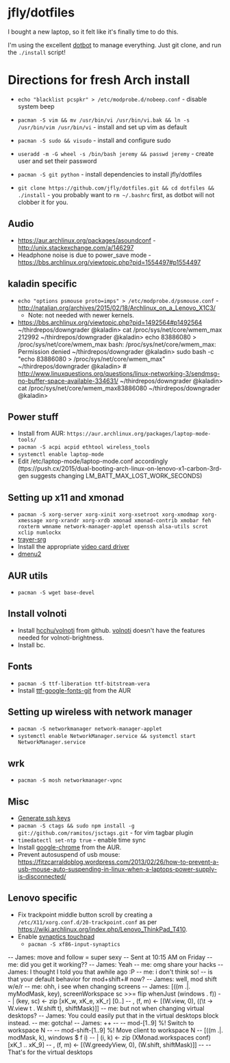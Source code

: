 jfly/dotfiles
=============

I bought a new laptop, so it felt like it's finally time to do this.

I'm using the excellent [dotbot](https://github.com/anishathalye/dotbot) to
manage everything. Just git clone, and run the `./install` script!

# Directions for fresh Arch install

- `echo "blacklist pcspkr" > /etc/modprobe.d/nobeep.conf` - disable system beep
- `pacman -S vim && mv /usr/bin/vi /usr/bin/vi.bak && ln -s /usr/bin/vim /usr/bin/vi` - install and set up vim as default

- `pacman -S sudo && visudo` - install and configure sudo
- `useradd -m -G wheel -s /bin/bash jeremy && passwd jeremy` - create user and set their password

- `pacman -S git python` - install dependencies to install jfly/dotfiles
- `git clone https://github.com/jfly/dotfiles.git && cd dotfiles && ./install` - you probably want to `rm ~/.bashrc` first, as dotbot will not clobber it for you.

## Audio
- https://aur.archlinux.org/packages/asoundconf - http://unix.stackexchange.com/a/146297
- Headphone noise is due to power_save mode - https://bbs.archlinux.org/viewtopic.php?pid=1554497#p1554497

## kaladin specific

- `echo "options psmouse proto=imps" > /etc/modprobe.d/psmouse.conf` - http://natalian.org/archives/2015/02/18/Archlinux_on_a_Lenovo_X1C3/
  - Note: not needed with newer kernels.
- https://bbs.archlinux.org/viewtopic.php?pid=1492564#p1492564
~/thirdrepos/downgrader @kaladin> cat /proc/sys/net/core/wmem_max
212992
~/thirdrepos/downgrader @kaladin> echo 83886080 > /proc/sys/net/core/wmem_max
bash: /proc/sys/net/core/wmem_max: Permission denied
~/thirdrepos/downgrader @kaladin> sudo bash -c "echo 83886080 > /proc/sys/net/core/wmem_max"
~/thirdrepos/downgrader @kaladin> # http://www.linuxquestions.org/questions/linux-networking-3/sendmsg-no-buffer-space-available-334631/
~/thirdrepos/downgrader @kaladin> cat /proc/sys/net/core/wmem_max83886080
~/thirdrepos/downgrader @kaladin> 


## Power stuff
- Install from AUR: `https://aur.archlinux.org/packages/laptop-mode-tools/`
- `pacman -S acpi acpid ethtool wireless_tools`
- `systemctl enable laptop-mode`
- Edit /etc/laptop-mode/laptop-mode.conf accordingly (ttps://push.cx/2015/dual-booting-arch-linux-on-lenovo-x1-carbon-3rd-gen suggests changing LM_BATT_MAX_LOST_WORK_SECONDS)


## Setting up x11 and xmonad
- `pacman -S xorg-server xorg-xinit xorg-xsetroot xorg-xmodmap xorg-xmessage xorg-xrandr xorg-xrdb xmonad xmonad-contrib xmobar feh roxterm wmname network-manager-applet openssh alsa-utils scrot xclip numlockx`
- [trayer-srg](https://aur.archlinux.org/packages/trayer-srg-git/)
- Install the appropriate [video card driver](https://wiki.archlinux.org/index.php/xorg#Driver_installation)
- [dmenu2](https://aur.archlinux.org/packages/dmenu2/)

## AUR utils
- `pacman -S wget base-devel`

## Install volnoti
- Install [hcchu/volnoti](https://github.com/hcchu/volnoti#new-options-in-this-fork) from github. [volnoti](https://aur.archlinux.org/packages/volnoti) doesn't have the features needed for volnoti-brightness.
- Install bc.

## Fonts
- `pacman -S ttf-liberation ttf-bitstream-vera`
- Install [ttf-google-fonts-git](https://aur.archlinux.org/packages/ttf-google-fonts-git/) from the AUR

## Setting up wireless with network manager
- `pacman -S networkmanager network-manager-applet`
- `systemctl enable NetworkManager.service && systemctl start NetworkManager.service`

## wrk
- `pacman -S mosh networkmanager-vpnc`

## Misc
- [Generate ssh keys](https://help.github.com/articles/generating-ssh-keys/)
- `pacman -S ctags && sudo npm install -g git://github.com/ramitos/jsctags.git` - for vim tagbar plugin
- `timedatectl set-ntp true` - enable time sync
- Install [google-chrome](https://aur.archlinux.org/packages/go/google-chrome/google-chrome.tar.gz) from the AUR.
- Prevent autosuspend of usb mouse: https://fitzcarraldoblog.wordpress.com/2013/02/26/how-to-prevent-a-usb-mouse-auto-suspending-in-linux-when-a-laptops-power-supply-is-disconnected/

## Lenovo specific
- Fix trackpoint middle button scroll by creating a `/etc/X11/xorg.conf.d/20-trackpoint.conf` as per https://wiki.archlinux.org/index.php/Lenovo_ThinkPad_T410.
- Enable [synaptics touchpad](https://wiki.archlinux.org/index.php/Touchpad_Synaptics)
    - `pacman -S xf86-input-synaptics`

-- James:  move and follow = super sexy
-- Sent at 10:15 AM on Friday
-- me:  did you get it working??
-- James:  Yeah
-- me:  omg share your hacks
-- James:  I thought I told you that awhile ago :P
-- me:  i don't think so!
-- is that your default behavior for mod+shift+# now?
-- James:  well, mod shift w/e/r
-- me:  ohh, i see
when changing screens
-- James:  [((m .|. myModMask, key), screenWorkspace sc >>= flip whenJust (windows . f))
-- | (key, sc) <- zip [xK_w, xK_e, xK_r] [0..]
-- , (f, m) <- [(W.view, 0), ((\t -> W.view t . W.shift t), shiftMask)]]
-- me:  but not when changing virtual desktops?
-- James:  You could easily put that in the virtual desktops block instead.
-- me:  gotcha!
-- James:   ++
-- -- mod-[1..9] %! Switch to workspace N
-- -- mod-shift-[1..9] %! Move client to workspace N
-- [((m .|. modMask, k), windows $ f i)
-- | (i, k) <- zip (XMonad.workspaces conf) [xK_1 .. xK_9]
-- , (f, m) <- [(W.greedyView, 0), (W.shift, shiftMask)]]
-- -- That's for the virtual desktops
